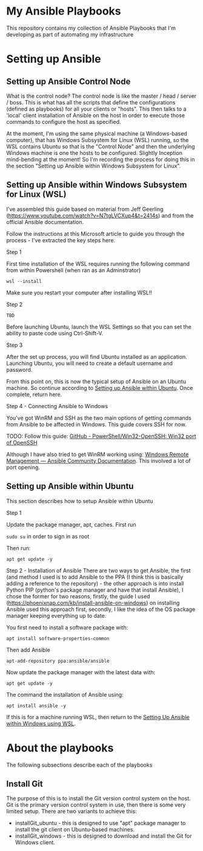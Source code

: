# My Ansible Playbooks

This repository contains my collection of Ansible Playbooks that I'm developing as part of automating my infrastructure 

# Setting up Ansible

## Setting up Ansible Control Node

What is the control node? The control node is like the master / head / server / boss. This is what has all the scripts that define the configurations (defined as playbooks) for all your clients or "hosts". This then talks to a 'local' client installation of Ansible on the host in order to execute those commands to configure the host as specified.

At the moment, I'm using the same physical machine (a Windows-based computer), that has Windows Subsystem for Linux (WSL) running, so the WSL contains Ubuntu so that is the "Control Node" and then the underlying Windows machine is one the hosts to be configured. Slightly Inception mind-bending at the moment! So I'm recording the process for doing this in the section "Setting up Ansible within Windows Subsystem for Linux".

## 

## Setting up Ansible within Windows Subsystem for Linux (WSL)

I've assembled this guide based on material from Jeff Geerling (https://www.youtube.com/watch?v=N7tgLVCXup4&t=2414s) and from the official Ansible documentation.

Follow the instructions at this Microsoft article to guide you through the process - I've extracted the key steps here. 

Step 1

First time installation of the WSL requires running the following command from within Powershell (when ran as an Adminstrator)

`wsl --install`

Make sure you restart your computer after installing WSL!!

Step 2

`TBD`

Before launching Ubuntu, launch the WSL Settings so that you can set the ability to paste code using Ctrl-Shift-V.

Step 3

After the set up process, you will find Ubuntu installed as an application. Launching Ubuntu, you will need to create a default username and password.

From this point on, this is now the typical setup of Ansible on an Ubuntu machine.  So continue according to [Setting up Ansible within Ubuntu](#setting-up-ansible-within-ubuntu). Once complete, return here.

Step 4 - Connecting Ansible to Windows

You've got WinRM and SSH as the two main options of getting commands from Ansible to be affected in Windows. This guide covers SSH for now.

TODO: Follow this guide: [GitHub - PowerShell/Win32-OpenSSH: Win32 port of OpenSSH](https://github.com/PowerShell/Win32-OpenSSH)

Although I have also tried to get WinRM working using: [Windows Remote Management &mdash; Ansible Community Documentation](https://docs.ansible.com/ansible/latest/os_guide/windows_winrm.html). This involved a lot of port opening.

## Setting up Ansible within Ubuntu

This section describes how to setup Ansible within Ubuntu

Step 1

Update the package manager, apt, caches. First run

`sudo su` in order to sign in as root

Then run:

`apt get update -y`

Step 2 - Installation of Ansible
There are two ways to get Ansible, the first (and method I used is to add Ansible to the PPA (I think this is basically adding a reference to the repository) - the other approach is into install Python PIP (python's package manager and have that install Ansible), I chose the former for two reasons, firstly, the guide I used (https://phoenixnap.com/kb/install-ansible-on-windows) on installing Ansible used this approach first, secondly, I like the idea of the OS package manager keeping everything up to date.

You first need to install a software package with:

`apt install software-properties-common`

Then add Ansible

`apt-add-repository ppa:ansible/ansible`

Now update the package manager with the latest data with:

`apt get update -y`

The command the installation of Ansible using:

`apt install ansible -y`

If this is for a machine running WSL, then return to the [Setting Up Ansible within Windows using WSL](#Setting-up-Ansible-within-Windows-Subsystem-for-Linux-WSL).

# About the playbooks

The following subsections describe each of the playbooks

## Install Git

The purpose of this is to install the Git version control system on the host. Git is the primary version control system in use, then there is some very limited setup. There are two variants to achieve this: 

* installGit_ubuntu - this is designed to use "apt" package manager to install the git client on Ubuntu-based machines.
* installGit_windows - this is designed to download and install the Git for Windows client.
